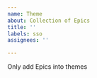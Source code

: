 ```yaml
---
name: Theme
about: Collection of Epics
title: ''
labels: sso
assignees: ''

---
```


Only add Epics into themes
